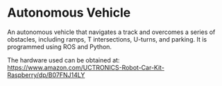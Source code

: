# Autonomous Vehicle

An autonomous vehicle that navigates a track and overcomes a series of obstacles, including ramps, T intersections, U-turns, and parking. It is programmed using ROS and Python.

The hardware used can be obtained at: https://www.amazon.com/UCTRONICS-Robot-Car-Kit-Raspberry/dp/B07FNJ14LY
